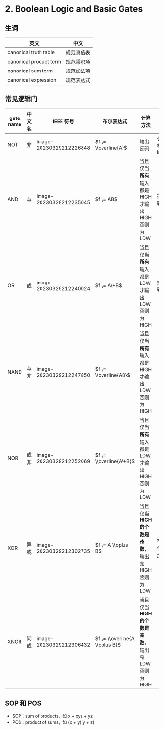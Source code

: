 
2\. Boolean Logic and Basic Gates
=================================


生词
--




| 英文 | 中文 |
| --- | --- |
| canonical truth table | 规范真值表 |
| canonical product term | 规范乘积项 |
| canonical sum term | 规范加法项 |
| canonical expression | 规范表达式 |


常见逻辑门
-----




| gate name | 中文名 | IEEE 符号 | 布尔表达式 | 计算方法 | 备注 |
| --- | --- | --- | --- | --- | --- |
| NOT | 非 | image-20230329212226848 | $f \= \\overline{A}$ | 输出反码 | 也叫反相器 Inverter |
| AND | 与 | image-20230329212235045 | $f \= AB$ | 当且仅当**所有**输入都是 HIGH 才输出 HIGH 否则为 LOW | 执行逻辑乘法 |
| OR | 或 | image-20230329212240024 | $f \= A\+B$ | 当且仅当**所有**输入都是 LOW 才输出 LOW 否则为 HIGH | 执行逻辑加法 |
| NAND | 与非 | image-20230329212247850 | $f \= \\overline{AB}$ | 当且仅当**所有**输入都是 HIGH 才输出 LOW 否则为 HIGH |  |
| NOR | 或非 | image-20230329212252069 | $f \= \\overline{A\+B}$ | 当且仅当**所有**输入都是 LOW 才输出 HIGH 否则为 LOW |  |
| XOR | 异或 | image-20230329212302735 | $f \= A \\oplus B$ | 当且仅当 **HIGH 的个数是奇数**，输出是 HIGH 否则为 LOW | 可以看作二元加法器 |
| XNOR | 同或 | image-20230329212306432 | $f \= \\overline{A \\oplus B}$ | 当且仅当 **HIGH 的个数是奇数**，输出是 LOW 否则为 HIGH |  |


SOP 和 POS
---------


* SOP：sum of products，如 x \+ xyz \+ yz
* POS：product of sums，如 (x \+ y)(y \+ z)


